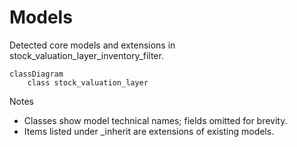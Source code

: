 # Models

Detected core models and extensions in stock_valuation_layer_inventory_filter.

```mermaid
classDiagram
    class stock_valuation_layer
```

Notes
- Classes show model technical names; fields omitted for brevity.
- Items listed under _inherit are extensions of existing models.
